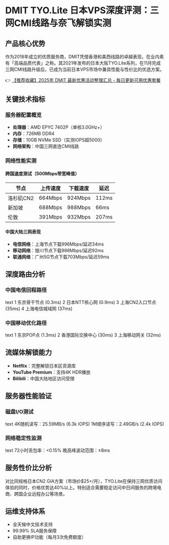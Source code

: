 # DMIT TYO.Lite 日本VPS深度评测：三网CMI线路与奈飞解锁实测

## 产品核心优势
作为2018年成立的优质服务商，DMIT凭借香港和美西线路的卓越表现，在业内素有「高端品质代表」之称。其2021年发布的日本大阪TYO.Lite系列，在11月完成三网CMI线路升级后，已成为当前日本VPS市场中兼具性能与性价比的优选方案。

👉 [【推荐收藏】2025年 DMIT 最新优惠活动整理汇总 - 每日更新可用优惠套餐](https://bit.ly/dmit_coupon)

## 关键技术指标
### 服务器配置概览
- **处理器**：AMD EPYC 7402P（单核3.0GHz+）
- **内存**：726MB DDR4
- **存储**：10GB NVMe SSD（实测IOPS超5000）
- **网络架构**：中国三网直连CMI线路

### 网络性能实测
#### 跨国速度测试（500Mbps带宽峰值）
| 节点         | 上传速度    | 下载速度    | 延迟   |
|--------------|------------|------------|--------|
| 洛杉矶CN2    | 664Mbps    | 924Mbps    | 112ms  |
| 新加坡       | 688Mbps    | 988Mbps    | 66ms   |
| 伦敦         | 391Mbps    | 932Mbps    | 207ms  |

#### 中国大陆三网表现
- **电信网络**：上海节点下载996Mbps/延迟34ms
- **移动网络**：银川节点下载988Mbps/延迟92ms
- **联通网络**：广州5G节点下载703Mbps/延迟59ms

## 深度路由分析
### 中国电信回程路径
text
1 东京骨干节点 (0.3ms)
2 日本NTT核心网 (0.9ms) 
3 上海CN2入口节点 (35ms)
4 上海电信城域网 (37ms)

### 中国移动优化路径
text
1 东京POP点 (1.3ms)
2 香港国际交换中心 (30ms)
3 上海移动网关 (32ms)

## 流媒体解锁能力
- **Netflix**：完整解锁日本区资源库
- **YouTube Premium**：支持4K HDR播放
- **Bilibili**：中国大陆地区访问受限

## 服务器性能验证
### 磁盘I/O测试
text
4K随机读写：25.59MB/s (6.3k IOPS)
1M顺序读写：2.49GB/s (2.4k IOPS)

### 网络稳定性监测
text
72小时丢包率：<0.15%
晚高峰波动范围：±8ms

## 服务性价比分析
对比同规格日本CN2 GIA方案（市场价$25+/月），TYO.Lite在保持三网优质访问体验的同时，价格优势达40%以上。特别适合需要稳定访问中日间服务的跨境电商、跨国企业远程办公等场景。

## 运维支持体系
- 全天候中文技术支持
- 99.99% SLA服务保障
- 自助更换IP功能（每月3次免费额度）